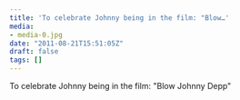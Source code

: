 ```yaml
---
title: 'To celebrate Johnny being in the film: "Blow…'
media:
- media-0.jpg
date: "2011-08-21T15:51:05Z"
draft: false
tags: []
---
```

To celebrate Johnny being in the film: "Blow Johnny Depp"
